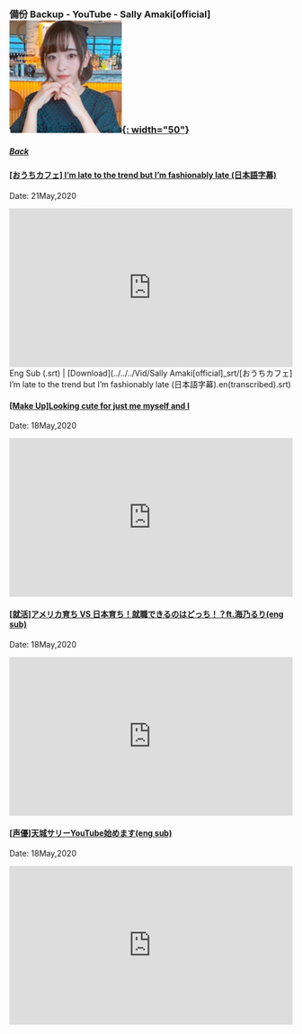 ### 備份 Backup - YouTube - Sally Amaki[official] [![SallyYT_th](../../../Img/SallyYT_th.PNG){: width="50"}](https://www.youtube.com/channel/UCi4UjmN8HSi16sAhh_iEb6w)
##### [Back](../../../readme.md)  

#### [[おうちカフェ] I’m late to the trend but I’m fashionably late (日本語字幕)](https://www.youtube.com/watch?v=jh-FQvz0EhQ&t=33s)
Date: 21May,2020
<div style="left: 0; width: 100%; height: 0; position: relative; padding-bottom: 56.0417%;"><iframe src="https://www.dailymotion.com/embed/video/x7u3kwl?queue-enable=false" style="border: 0; top: 0; left: 0; width: 100%; height: 100%; position: absolute;" allowfullscreen scrolling="no" allow="encrypted-media"></iframe></div>  
Eng Sub (.srt) | [Download](../../../Vid/Sally Amaki[official]_srt/[おうちカフェ] I’m late to the trend but I’m fashionably late (日本語字幕).en(transcribed).srt)


#### [[Make Up]Looking cute for just me myself and I](https://www.youtube.com/watch?v=A6H5jr9-fP0)
Date: 18May,2020
<div style="left: 0; width: 100%; height: 0; position: relative; padding-bottom: 56.0417%;"><iframe src="https://www.dailymotion.com/embed/video/x7tzd1n?queue-enable=false" style="border: 0; top: 0; left: 0; width: 100%; height: 100%; position: absolute;" allowfullscreen scrolling="no" allow="encrypted-media"></iframe></div>  

#### [[就活]アメリカ育ち VS 日本育ち！就職できるのはどっち！？ft.海乃るり(eng sub)](https://www.youtube.com/watch?v=KvJo98nnVXU)
Date: 18May,2020
<div style="left: 0; width: 100%; height: 0; position: relative; padding-bottom: 56.0417%;"><iframe src="https://www.dailymotion.com/embed/video/x7tzeui?queue-enable=false" style="border: 0; top: 0; left: 0; width: 100%; height: 100%; position: absolute;" allowfullscreen scrolling="no" allow="encrypted-media"></iframe></div>  

#### [[声優]天城サリーYouTube始めます(eng sub)](https://www.youtube.com/watch?v=yeAV3Pb2mDY)
Date: 18May,2020
<div style="left: 0; width: 100%; height: 0; position: relative; padding-bottom: 56.0417%;"><iframe src="https://www.dailymotion.com/embed/video/x7tzev9?queue-enable=false" style="border: 0; top: 0; left: 0; width: 100%; height: 100%; position: absolute;" allowfullscreen scrolling="no" allow="encrypted-media"></iframe></div>

